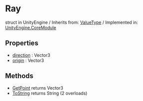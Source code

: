 # Ray
struct in UnityEngine
 / Inherits from: <a href="https://docs.unity3d.com/6000.0/Documentation/ScriptReference/ValueType.html">ValueType</a> / Implemented in: <a href="https://docs.unity3d.com/6000.0/Documentation/ScriptReference/UnityEngine.CoreModule.html">UnityEngine.CoreModule</a>

## Properties
- <a href="https://docs.unity3d.com/6000.0/Documentation/ScriptReference/Ray-direction.html">direction</a> : Vector3
- <a href="https://docs.unity3d.com/6000.0/Documentation/ScriptReference/Ray-origin.html">origin</a> : Vector3

## Methods
- <a href="https://docs.unity3d.com/6000.0/Documentation/ScriptReference/Ray.GetPoint.html">GetPoint</a> returns Vector3
- <a href="https://docs.unity3d.com/6000.0/Documentation/ScriptReference/Ray.ToString.html">ToString</a> returns String (2 overloads)
